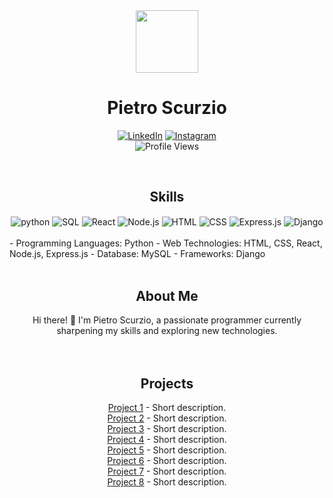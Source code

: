 <div id="header" align="center">
  <img src="https://media.giphy.com/media/HzPtbOKyBoBFsK4hyc/giphy.gif" width="100"/>
  <h1>Pietro Scurzio</h1>
  
  [![LinkedIn](https://img.shields.io/badge/LinkedIn-0077B5?style=flat&logo=linkedin&logoColor=white)](https://www.linkedin.com/in/pietro-scurzio-053a9b252/)
  [![Instagram](https://img.shields.io/badge/Instagram-E4405F?style=flat&logo=instagram&logoColor=white)](https://www.instagram.com/pietroscurzio/)
  </br>
  ![Profile Views](https://komarev.com/ghpvc/?username=PietroScurzio&style=flat-square&color=blue)
</div>

<div style="display: inline_block" align="center"><br/>
  <h2>Skills</h2>
  <img align="center" alt="python" src="https://img.shields.io/badge/Python-3776AB?style=for-the-badge&logo=python&logoColor=white" />
  <img align="center" alt="SQL" src="https://img.shields.io/badge/MySQL-005C84?style=for-the-badge&logo=mysql&logoColor=white" />
  <img align="center" alt="React" src="https://img.shields.io/badge/React-61DAFB?style=for-the-badge&logo=react&logoColor=white" />
  <img align="center" alt="Node.js" src="https://img.shields.io/badge/Node.js-339933?style=for-the-badge&logo=node.js&logoColor=white" />
  <img align="center" alt="HTML" src="https://img.shields.io/badge/HTML5-E34F26?style=for-the-badge&logo=html5&logoColor=white" />
  <img align="center" alt="CSS" src="https://img.shields.io/badge/CSS3-1572B6?style=for-the-badge&logo=css3&logoColor=white" />
  <img align="center" alt="Express.js" src="https://img.shields.io/badge/Express.js-000000?style=for-the-badge&logo=express&logoColor=white" />
  <img align="center" alt="Django" src="https://img.shields.io/badge/Django-092E20?style=for-the-badge&logo=django&logoColor=white" />
</div><br/>
  - Programming Languages: Python
  - Web Technologies: HTML, CSS, React, Node.js, Express.js
  - Database: MySQL
  - Frameworks: Django
</div><br/>


<div style="display: inline_block" align="center"><br/>

  <h2>About Me</h2>
  Hi there! 👋 I'm Pietro Scurzio, a passionate programmer currently sharpening my skills and exploring new technologies.

</div><br/>

<div align="center"><br/>

  <h2>Projects</h2>

  <div>
    <a href="link-to-repo">Project 1</a> - Short description.
  </div>
  <div>
    <a href="link-to-repo">Project 2</a> - Short description.
  </div>
  <div>
    <a href="link-to-repo">Project 3</a> - Short description.
  </div>
  <div>
    <a href="link-to-repo">Project 4</a> - Short description.
  </div>
  <div>
    <a href="link-to-repo">Project 5</a> - Short description.
  </div>
  <div>
    <a href="link-to-repo">Project 6</a> - Short description.
  </div>
  <div>
    <a href="link-to-repo">Project 7</a> - Short description.
  </div>
  <div>
    <a href="link-to-repo">Project 8</a> - Short description.
  </div>

</div><br/>




